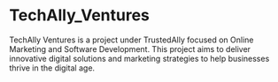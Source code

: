 # TechAlly_Ventures
TechAlly Ventures is a project under TrustedAlly focused on Online Marketing and Software Development. This project aims to deliver innovative digital solutions and marketing strategies to help businesses thrive in the digital age.

